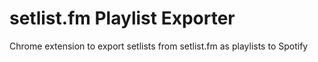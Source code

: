 # setlist.fm Playlist Exporter

Chrome extension to export setlists from setlist.fm as playlists to Spotify